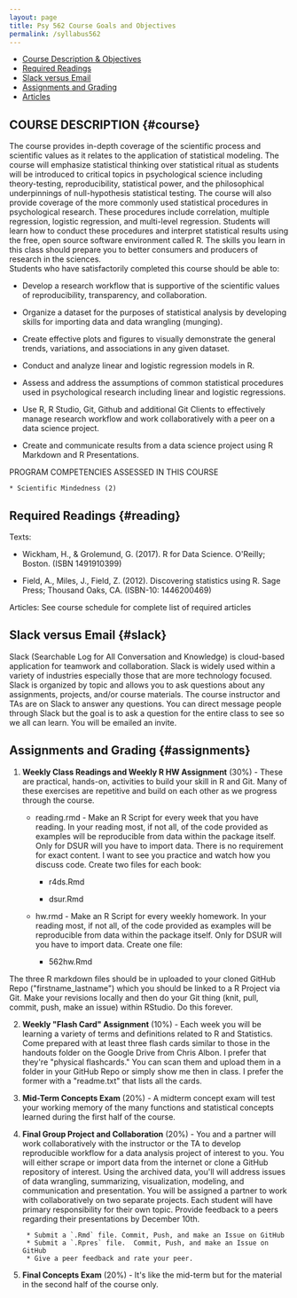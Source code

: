 ```yaml
---
layout: page
title: Psy 562 Course Goals and Objectives
permalink: /syllabus562
---
```



* [Course Description & Objectives](#course)
* [Required Readings](#reading)
* [Slack versus Email](#slack)
* [Assignments and Grading](#assignments)
* [Articles](#articles)

## COURSE DESCRIPTION {#course}

The course provides in-depth coverage of the scientific process and scientific values as it relates to the application of statistical modeling.  The course will emphasize statistical thinking over statistical ritual as students will be introduced to critical topics in psychological science including theory-testing, reproducibility, statistical power, and the philosophical underpinnings of null-hypothesis statistical testing.  The course will also provide coverage of the more commonly used statistical procedures in psychological research.  These procedures include correlation, multiple regression, logistic regression, and multi-level regression.  Students will learn how to conduct these procedures and interpret statistical results using the free, open source software environment called R. The skills you learn in this class should prepare you to better consumers and producers of research in the sciences.    
Students who have satisfactorily completed this course should be able to: 

  * Develop a research workflow that is supportive of the scientific values of reproducibility,
    transparency, and collaboration.
    
  * Organize a dataset for the purposes of statistical analysis by developing skills for importing     data and data wrangling (munging). 
    
  * Create effective plots and figures to visually demonstrate the general trends, variations, and     associations in any given dataset.
    
  * Conduct and analyze linear and logistic regression models in R. 
    
  * Assess and address the assumptions of common statistical procedures used in psychological         research including linear and logistic regressions.  
    
  * Use R, R Studio, Git, Github and additional Git Clients to effectively manage research            workflow and work collaboratively with a peer on a data science project. 
    
  * Create and communicate results from a data science project using R Markdown and R                 Presentations.

PROGRAM COMPETENCIES ASSESSED IN THIS COURSE

    * Scientific Mindedness (2)
 
## Required Readings {#reading}
Texts:

 * Wickham, H., & Grolemund, G. (2017). R for Data Science. O'Reilly; Boston. (ISBN 1491910399)

 * Field, A., Miles, J., Field, Z. (2012). Discovering statistics using R. Sage Press; Thousand 
Oaks, CA. (ISBN-10: 1446200469)
 
Articles:
See course schedule for complete list of required articles
												
## Slack versus Email {#slack}
Slack (Searchable Log for All Conversation and Knowledge) is cloud-based application for teamwork and collaboration.  Slack is widely used within a variety of industries especially those that are more technology focused.  Slack is organized by topic and allows you to ask questions about any assignments, projects, and/or course materials.  The course instructor and TAs are on Slack to answer any questions.  You can direct message people through Slack but the goal is to ask a question for the entire class to see so we all can learn.  You will be emailed an invite.

			

## Assignments and Grading {#assignments}

1. **Weekly Class Readings and Weekly R HW Assignment** (30%) - These are practical, hands-on, activities to build your skill in R and Git. Many of these exercises are repetitive and build on each other as we progress through the course.

    * reading.rmd - Make an R Script for every week that you have reading.  In your reading most, if not all, of the code provided as examples will be reproducible from data within the package itself.  Only for DSUR will you have to import data. There is no requirement for exact content.  I want to see you practice and watch how you discuss code. Create two files for each book:

        * r4ds.Rmd
      
        * dsur.Rmd

    * hw.rmd - Make an R Script for every weekly homework.  In your reading most, if not all, of the code provided as examples will be reproducible from data within the package itself.  Only for DSUR will you have to import data.  Create one file: 
      
        * 562hw.Rmd

The three R markdown files should be in uploaded to your cloned GitHub Repo ("firstname_lastname") which you should be linked to a R Project via Git. Make your revisions locally and then do your Git thing (knit, pull, commit, push, make an issue) within RStudio.  Do this forever. 

2. **Weekly "Flash Card" Assignment** (10%) - Each week you will be learning a variety of terms and definitions related to R and Statistics.  Come prepared with at least three flash cards similar to those in the handouts folder on the Google Drive from Chris Albon. I prefer that they're "physical flashcards."  You can scan them and upload them in a folder in your GitHub Repo or simply show me then in class.  I prefer the former with a "readme.txt" that lists all the cards.   

3. **Mid-Term Concepts Exam** (20%) - A midterm concept exam will test your working memory of the many functions and statistical concepts learned during the first half of the course. 

4. **Final Group Project and Collaboration** (20%) - You and a partner will work collaboratively with the instructor or the TA to develop reproducible workflow for a data analysis project of interest to you.   You will either scrape or import data from the internet or clone a GitHub repository of interest.  Using the archived data, you'll will address issues of data wrangling, summarizing, visualization, modeling, and communication and presentation.  You will be assigned a partner to work with collaboratively on two separate projects. Each student will have primary responsibility for their own topic. Provide feedback to a peers regarding their presentations by December 10th.  
        
        * Submit a `.Rmd` file. Commit, Push, and make an Issue on GitHub
        * Submit a `.Rpres` file.  Commit, Push, and make an Issue on GitHub
        * Give a peer feedback and rate your peer.

5. **Final Concepts Exam** (20%) - It's like the mid-term but for the material in the second half of the course only. 

